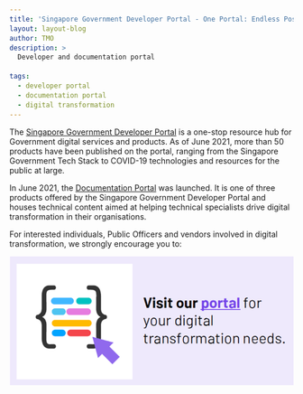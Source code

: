 ```yaml
---
title: 'Singapore Government Developer Portal - One Portal: Endless Possibilities'
layout: layout-blog
author: TMO
description: >
  Developer and documentation portal

tags:
  - developer portal
  - documentation portal
  - digital transformation
---
```


The [Singapore Government Developer Portal](https://www.developer.tech.gov.sg) is a one-stop resource hub for Government digital services and products. As of June 2021, more than
50 products have been published on the portal, ranging from the Singapore Government Tech Stack to COVID-19 technologies and
resources for the public at large.

In June 2021, the [Documentation Portal](https://docs.developer.gov.sg) was launched. It is one of three products offered by the Singapore Government Developer Portal
and houses technical content aimed at helping technical specialists drive digital transformation in their organisations.

For interested individuals, Public Officers and vendors involved in digital transformation, we strongly encourage you to:

[![visit the portal](/assets/img/visit_sgdp.png)](https://www.developer.tech.gov.sg)
